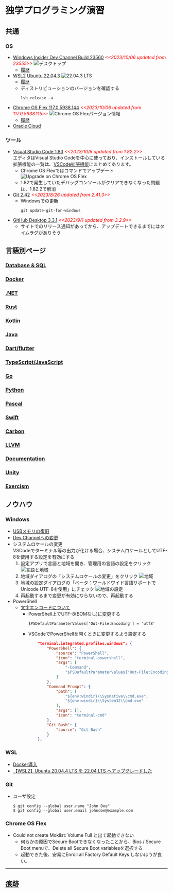 # 独学プログラミング演習
##  共通
### OS
  - [Windows Insider Dev Channel Build 23560](https://blogs.windows.com/windows-insider/) <span style="color: red;">*<<2023/10/06 updated from 23555>>*</span>
    ![デスクトップ](./images/Windows/20231006_Windows11_Build23560.png)
    - [履歴](./windows/history.md)
  - [WSL2](https://learn.microsoft.com/ja-jp/windows/wsl/install) [Ubuntu 22.04.3](https://www.releases.ubuntu.com/jammy/)
    ![22.04.3 LTS](./images/Windows/20230826_WSL_Ubuntu22.04.3.png)
    - [履歴](./wsl/history.md)
    - ディストリビューションのバージョンを確認する
      ```
      lsb_release -a
      ```
  - [Chrome OS Flex 117.0.5938.144](https://chromereleases.googleblog.com/search/label/ChromeOS%20Flex) <span style="color: red;">*<<2023/10/06 updated from 117.0.5938.115>>*</span>
    ![Chrome OS Flexバージョン情報](./images/Chrome/20231006_Chrome_OS_Flex_117.0.5938.144.png)
    - [履歴](./chrome/history.md)
  - [Oracle Cloud](https://github.com/Tatsukiyoshi/Weekend_Programming/wiki/OracleCloud)
### ツール
  - [Visual Studio Code 1.83](https://code.visualstudio.com/) <span style="color: red;">*<<2023/10/6 updated from 1.82.2>>*</span> <BR />
    エディタはVisual Studio Codeを中心に使っており、インストールしている拡張機能の一覧は、[VSCode拡張機能](_sub/vscodeExtensions.md)にまとめてあります。<BR />
    - Chrome OS Flexではコマンドでアップデート
    ![Upgrade on Chrome OS Flex](./images/Chrome/20231006_code_1.83.png)
    - 1.82で発生していたデバッグコンソールがクリアできなくなった問題は、1.82.2で解消
  - [Git 2.42](https://git-scm.com/download) <span style="color: red;">*<<2023/8/26 updated from 2.41.3>>*</span>
    - Windowsでの更新
      ```
      git update-git-for-windows
      ```
  - [GitHub Desktop 3.3.1](https://desktop.github.com/release-notes/) <span style="color: red;">*<<2023/9/1 updated from 3.2.9>>*</span>
    - サイトでのリリース通知があってから、アップデートできるまでにはタイムラグがありそう

##  言語別ページ
### [Database & SQL](https://github.com/Tatsukiyoshi/Weekend_Programming/wiki/Database)
### [Docker](https://github.com/Tatsukiyoshi/Weekend_Programming/wiki/Docker)
### [.NET](https://github.com/Tatsukiyoshi/Weekend_Programming/wiki/.NET)
### [Rust](https://github.com/Tatsukiyoshi/Weekend_Programming/wiki/Rust)
### [Kotlin](https://github.com/Tatsukiyoshi/Weekend_Programming/wiki/Kotlin)
### [Java](https://github.com/Tatsukiyoshi/Weekend_Programming/wiki/Java)
### [Dart/flutter](https://github.com/Tatsukiyoshi/Weekend_Programming/wiki/Flutter)
### [TypeScript/JavaScript](https://github.com/Tatsukiyoshi/Weekend_Programming/wiki/TypeScript)
### [Go](https://github.com/Tatsukiyoshi/Weekend_Programming/wiki/Go)
### [Python](https://github.com/Tatsukiyoshi/Weekend_Programming/wiki/Python)
### [Pascal](https://github.com/Tatsukiyoshi/Weekend_Programming/wiki/Others#pascal)
### [Swift](https://github.com/Tatsukiyoshi/Weekend_Programming/wiki/Others#swift)
### [Carbon](https://github.com/Tatsukiyoshi/Weekend_Programming/wiki/Carbon)
### [LLVM](https://github.com/Tatsukiyoshi/Weekend_Programming/wiki/Others#llvm)
### [Documentation](https://github.com/Tatsukiyoshi/Weekend_Programming/wiki/Documentation)
### [Unity](https://github.com/Tatsukiyoshi/Weekend_Programming/wiki/Unity)
### [Exercism](https://github.com/Tatsukiyoshi/Weekend_Programming/wiki/Exercism)

##  ノウハウ
### Windows
  - [USBメモリの復旧](https://jp.easeus.com/partition-manager/fix-usb-drive-incorrect-size.html)
  - [Dev Channelへの変更](https://mitomoha.hatenablog.com/entry/2023/08/11/010623)
  - システムロケールの変更 <BR>
    VSCodeでターミナル等の出力が化ける場合、システムロケールとしてUTF-8を使用する設定を有効にする
    1.  設定アプリで言語と地域を開き、管理用の言語の設定をクリック
        ![言語と地域](./images/Windows/20230921_SystemLocale1.png)
    1.  地域ダイアログの「システムロケールの変更」をクリック
        ![地域](./images/Windows/20230921_SystemLocale2.png)
    1.  地域の設定ダイアログの「ベータ：ワールドワイド言語サポートでUnicode UTF-8を使用」にチェック
        ![地域の設定](./images/Windows/20230921_SystemLocale3.png)
    1.  再起動するまで変更が有効にならないので、再起動する
  - PowerShell
    - [文字エンコードについて](https://learn.microsoft.com/ja-jp/powershell/module/microsoft.powershell.core/about/about_character_encoding?view=powershell-7.3)
      - PowerShell上でUTF-8(BOMなし)に変更する
        ```shell
        $PSDefaultParameterValues['Out-File:Encoding'] = 'utf8'
        ```
      - VSCodeでPowerShellを開くときに変更するよう設定する
        ```json
            "terminal.integrated.profiles.windows": {
                "PowerShell": {
                    "source": "PowerShell",
                    "icon": "terminal-powershell",
                    "args": [
                        "-Command",
                        "$PSDefaultParameterValues['Out-File:Encoding'] = 'utf8'"
                    ]
                },
                "Command Prompt": {
                    "path": [
                        "${env:windir}\\Sysnative\\cmd.exe",
                        "${env:windir}\\System32\\cmd.exe"
                    ],
                    "args": [],
                    "icon": "terminal-cmd"
                },
                "Git Bash": {
                    "source": "Git Bash"
                }
            },
        ```

### WSL
  - [Docker導入](https://github.com/Tatsukiyoshi/Weekend_Programming/wiki/Docker)
  - [【WSL2】Ubuntu 20.04.4 LTS を 22.04 LTS へアップグレードした](https://zenn.dev/ryuu/articles/upgrade-ubuntu2204-wsl)

### Git
  - ユーザ設定
    ```
    $ git config --global user.name "John Doe"
    $ git config --global user.email johndoe@example.com
    ```

### Chrome OS Flex
  - Could not create Moklist: Volume Full と出て起動できない
    - 何らかの原因でSecure Bootできなくなったことから、Bios / Secure Boot menuで、Delete all Secure Boot variablesを選択する
    - 起動できた後、安易にEnroll all Factory Default Keys しないほうが良い。 

---
##  [痕跡](_sub/Profile.md)
